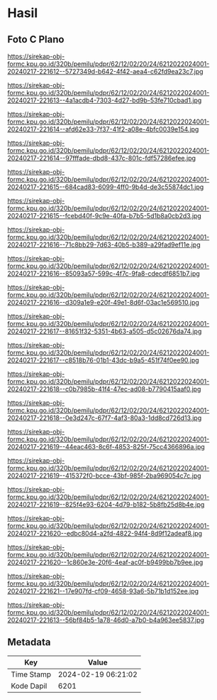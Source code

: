 # Hasil

## Foto C Plano

https://sirekap-obj-formc.kpu.go.id/320b/pemilu/pdpr/62/12/02/20/24/6212022024001-20240217-221612--5727349d-b642-4f42-aea4-c62fd9ea23c7.jpg

https://sirekap-obj-formc.kpu.go.id/320b/pemilu/pdpr/62/12/02/20/24/6212022024001-20240217-221613--4a1acdb4-7303-4d27-bd9b-53fe710cbad1.jpg

https://sirekap-obj-formc.kpu.go.id/320b/pemilu/pdpr/62/12/02/20/24/6212022024001-20240217-221614--afd62e33-7f37-41f2-a08e-4bfc0039e154.jpg

https://sirekap-obj-formc.kpu.go.id/320b/pemilu/pdpr/62/12/02/20/24/6212022024001-20240217-221614--97fffade-dbd8-437c-801c-fdf57286efee.jpg

https://sirekap-obj-formc.kpu.go.id/320b/pemilu/pdpr/62/12/02/20/24/6212022024001-20240217-221615--684cad83-6099-4ff0-9b4d-de3c55874dc1.jpg

https://sirekap-obj-formc.kpu.go.id/320b/pemilu/pdpr/62/12/02/20/24/6212022024001-20240217-221615--fcebd40f-9c9e-40fa-b7b5-5d1b8a0cb2d3.jpg

https://sirekap-obj-formc.kpu.go.id/320b/pemilu/pdpr/62/12/02/20/24/6212022024001-20240217-221616--71c8bb29-7d63-40b5-b389-a29fad9ef11e.jpg

https://sirekap-obj-formc.kpu.go.id/320b/pemilu/pdpr/62/12/02/20/24/6212022024001-20240217-221616--85093a57-599c-4f7c-9fa8-cdecdf6851b7.jpg

https://sirekap-obj-formc.kpu.go.id/320b/pemilu/pdpr/62/12/02/20/24/6212022024001-20240217-221616--d309a1e9-e20f-49e1-8d6f-03ac1e569510.jpg

https://sirekap-obj-formc.kpu.go.id/320b/pemilu/pdpr/62/12/02/20/24/6212022024001-20240217-221617--81651f32-5351-4b63-a505-d5c02676da74.jpg

https://sirekap-obj-formc.kpu.go.id/320b/pemilu/pdpr/62/12/02/20/24/6212022024001-20240217-221617--c8518b76-01b1-43dc-b9a5-451f74f0ee90.jpg

https://sirekap-obj-formc.kpu.go.id/320b/pemilu/pdpr/62/12/02/20/24/6212022024001-20240217-221618--c0b7985b-41f4-47ec-ad08-b7790415aaf0.jpg

https://sirekap-obj-formc.kpu.go.id/320b/pemilu/pdpr/62/12/02/20/24/6212022024001-20240217-221618--0e3d247c-67f7-4af3-80a3-1dd8cd726d13.jpg

https://sirekap-obj-formc.kpu.go.id/320b/pemilu/pdpr/62/12/02/20/24/6212022024001-20240217-221619--44eac463-8c6f-4853-825f-75cc4366896a.jpg

https://sirekap-obj-formc.kpu.go.id/320b/pemilu/pdpr/62/12/02/20/24/6212022024001-20240217-221619--415372f0-bcce-43bf-985f-2ba969054c7c.jpg

https://sirekap-obj-formc.kpu.go.id/320b/pemilu/pdpr/62/12/02/20/24/6212022024001-20240217-221619--825f4e93-6204-4d79-b182-5b8fb25d8b4e.jpg

https://sirekap-obj-formc.kpu.go.id/320b/pemilu/pdpr/62/12/02/20/24/6212022024001-20240217-221620--edbc80d4-a2fd-4822-94f4-8d9f12adeaf8.jpg

https://sirekap-obj-formc.kpu.go.id/320b/pemilu/pdpr/62/12/02/20/24/6212022024001-20240217-221620--1c860e3e-20f6-4eaf-ac0f-b9499bb7b9ee.jpg

https://sirekap-obj-formc.kpu.go.id/320b/pemilu/pdpr/62/12/02/20/24/6212022024001-20240217-221621--17e907fd-cf09-4658-93a6-5b71b1d152ee.jpg

https://sirekap-obj-formc.kpu.go.id/320b/pemilu/pdpr/62/12/02/20/24/6212022024001-20240217-221613--56bf84b5-1a78-46d0-a7b0-b4a963ee5837.jpg


## Metadata

| Key        | Value               |
| ---------- | ------------------- |
| Time Stamp | 2024-02-19 06:21:02 |
| Kode Dapil | 6201                |



